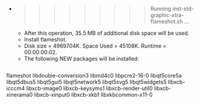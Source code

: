 * >>>>>>>>> Running inst-std-graphic-xtra-flameshot.sh ...
  * After this operation, 35.5 MB of additional disk space will be used.
  * Install flameshot.
  * Disk size = 4969704K. Space Used = 45108K. Runtime = 00:00:00:02.
  * The following NEW packages will be installed:
  ```bash
flameshot libdouble-conversion3 libmd4c0 libpcre2-16-0 libqt5core5a
libqt5dbus5 libqt5gui5 libqt5network5 libqt5svg5 libqt5widgets5
libxcb-icccm4 libxcb-image0 libxcb-keysyms1 libxcb-render-util0 libxcb-xinerama0
libxcb-xinput0 libxcb-xkb1 libxkbcommon-x11-0
  ```
